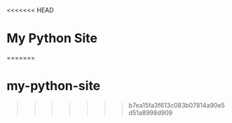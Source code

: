 <<<<<<< HEAD
# My Python Site
=======
# my-python-site
>>>>>>> b7ea15fa3f613c083b07814a90e5d51a8998d909
